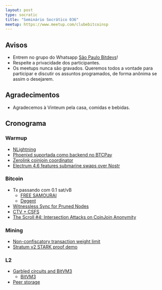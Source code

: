 ```yaml
---
layout: post
type: socratic
title: "Seminário Socrático 036"
meetup: https://www.meetup.com/clubebitcoinsp
---
```


## Avisos

- Entrem no grupo do Whatsapp [São Paulo Bitdevs](https://chat.whatsapp.com/HiaPqjmUqER5djFPR1Yl3T)!
- Respeite a privacidade dos participantes.
- Os meetups nunca são gravados. Queremos todos a vontade para participar e discutir os assuntos programados, de forma anônima se assim o desejarem.

## Agradecimentos

- Agradecemos à Vinteum pela casa, comidas e bebidas.

## Cronograma

### Warmup

- [NLightning](https://github.com/ipms-io/nlightning)
- [Phoenixd suportada como backend no BTCPay](https://x.com/PhoenixWallet/status/1932132318514184481) 
- [Zerolink coinjoin coordinator](https://ashigaru.rs/news/announcement-whirlpool/)
- [Electrum 4.6 features submarine swaps over Nostr](https://xcancel.com/ElectrumWallet/status/1933909910011453631)

### Bitcoin

- Tx passando com 0.1 sat/vB
    - [FREE SAMOURAI](https://xcancel.com/ottosch_/status/1935712233230639176)
    - [Degent](https://xcancel.com/mononautical/status/1936223502446522613)
- [Witnessless Sync for Pruned Nodes](https://delvingbitcoin.org/t/witnessless-sync-for-pruned-nodes/1742)
- [CTV + CSFS](https://ctv-csfs.com)
- [The Scroll #4: Intersection Attacks on CoinJoin Anonymity](https://spiralbtc.substack.com/p/the-scroll-4-intersection-attacks)

### Mining

- [Non-confiscatory transaction weight limit](https://delvingbitcoin.org/t/non-confiscatory-transaction-weight-limit/1732)
- [Stratum v2 STARK proof demo](https://bitcoinops.org/en/newsletters/2025/06/20/#stratum-v2-stark-proof-demo)

### L2

- [Garbled circuits and BitVM3](https://delvingbitcoin.org/t/garbled-circuits-and-bitvm3/1773)
    - [BitVM3](https://bitvm.org/bitvm3.pdf)
- [Peer storage](https://github.com/lightning/bolts/pull/1110)

